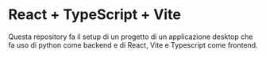 # React + TypeScript + Vite

Questa repository fa il setup di un progetto di un applicazione desktop che fa uso di python come backend e di React, Vite e Typescript come frontend.